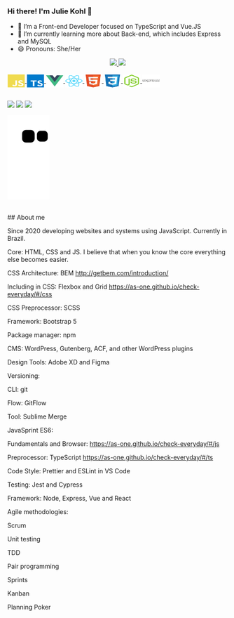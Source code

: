 ### Hi there! I'm Julie Kohl 👋

- 🔭 I’m a Front-end Developer focused on TypeScript and Vue.JS
- 🌱 I’m currently learning more about Back-end, which includes Express and MySQL
- 😄 Pronouns: She/Her

<div align="center">
  <a href="https://github.com/juliekohl">
  <img height="180em" src="https://github-readme-stats.vercel.app/api?username=juliekohl&show_icons=true&theme=dracula&include_all_commits=true&count_private=true"/>
  <img height="180em" src="https://github-readme-stats.vercel.app/api/top-langs/?username=juliekohl&layout=compact&langs_count=7&theme=dracula"/>
</div>
<div style="display: inline_block"><br>
  <img align="center" alt="Julie-Js" height="30" width="40" src="https://raw.githubusercontent.com/devicons/devicon/master/icons/javascript/javascript-plain.svg">
  <img align="center" alt="Julie-Ts" height="30" width="40" src="https://raw.githubusercontent.com/devicons/devicon/master/icons/typescript/typescript-plain.svg">
  <img align="center" alt="Julie-Vue" height="30" width="40" src="https://raw.githubusercontent.com/devicons/devicon/master/icons/vuejs/vuejs-original.svg">
  <img align="center" alt="Julie-React" height="30" width="40" src="https://raw.githubusercontent.com/devicons/devicon/master/icons/react/react-original.svg">
  <img align="center" alt="Julie-HTML" height="30" width="40" src="https://raw.githubusercontent.com/devicons/devicon/master/icons/html5/html5-original.svg">
  <img align="center" alt="Julie-CSS" height="30" width="40" src="https://raw.githubusercontent.com/devicons/devicon/master/icons/css3/css3-original.svg">
  <img align="center" alt="Julie-Node" height="30" width="40" src="https://raw.githubusercontent.com/devicons/devicon/master/icons/nodejs/nodejs-plain.svg">
  <img align="center" alt="Julie-Express" height="30" width="40" src="https://raw.githubusercontent.com/devicons/devicon/master/icons/express/express-original-wordmark.svg">
  
##
 
<div> 
  <a href="https://instagram.com/julianacochenski" target="_blank"><img src="https://img.shields.io/badge/-Instagram-%23E4405F?style=for-the-badge&logo=instagram&logoColor=white" target="_blank"></a>
  <a href = "mailto:juliana.cochenski@gmail.com"><img src="https://img.shields.io/badge/-Gmail-%23333?style=for-the-badge&logo=gmail&logoColor=white" target="_blank"></a>
  <a href="https://www.linkedin.com/in/julianacochenski/" target="_blank"><img src="https://img.shields.io/badge/-LinkedIn-%230077B5?style=for-the-badge&logo=linkedin&logoColor=white" target="_blank"></a> 
 
  ![Snake animation](https://github.com/juliekohl/juliekohl/blob/output/github-contribution-grid-snake.svg)
 
</div>

##
  
  
<div>
  ## About me

Since 2020 developing websites and systems using JavaScript. Currently in Brazil.

Core: HTML, CSS and JS. I believe that when you know the core everything else becomes easier.

CSS Architecture: BEM http://getbem.com/introduction/ 

Including in CSS: Flexbox and Grid https://as-one.github.io/check-everyday/#/css 

CSS Preprocessor: SCSS 

Framework: Bootstrap 5 

Package manager: npm 

CMS: WordPress, Gutenberg, ACF, and other WordPress plugins 

Design Tools: Adobe XD and Figma 


Versioning:

CLI: git

Flow: GitFlow

Tool: Sublime Merge 


JavaSprint ES6: 

Fundamentals and Browser: https://as-one.github.io/check-everyday/#/js 

Preprocessor: TypeScript https://as-one.github.io/check-everyday/#/ts 

Code Style: Prettier and ESLint in VS Code 

Testing: Jest and Cypress

Framework: Node, Express, Vue and React 


Agile methodologies:

Scrum

Unit testing

TDD

Pair programming

Sprints 

Kanban 

Planning Poker 

  </div>

